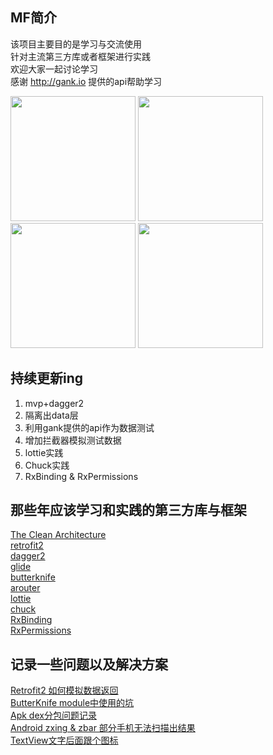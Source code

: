 ## MF简介  
该项目主要目的是学习与交流使用  
针对主流第三方库或者框架进行实践  
欢迎大家一起讨论学习  
感谢 http://gank.io 提供的api帮助学习  

<img src="https://github.com/zhujian1989/mf/blob/master/screenshot/1.png" width="200"> <img src="https://github.com/zhujian1989/mf/blob/master/screenshot/2.png" width="200"> <img src="https://github.com/zhujian1989/mf/blob/master/screenshot/3.png" width="200"> <img src="https://github.com/zhujian1989/mf/blob/master/screenshot/4.png" width="200">

## 持续更新ing 
1.  mvp+dagger2  
2.  隔离出data层  
3.  利用gank提供的api作为数据测试  
4.  增加拦截器模拟测试数据  
5.  lottie实践  
6.  Chuck实践
7.  RxBinding & RxPermissions

## 那些年应该学习和实践的第三方库与框架

[The Clean Architecture](http://blog.8thlight.com/uncle-bob/2012/08/13/the-clean-architecture.html)   
[retrofit2](https://github.com/square/retrofit)   
[dagger2](https://github.com/google/dagger)   
[glide](https://github.com/bumptech/glide)   
[butterknife](https://github.com/JakeWharton/butterknife)   
[arouter](https://github.com/alibaba/ARouter)  
[lottie](https://github.com/airbnb/lottie-android)   
[chuck](https://github.com/jgilfelt/chuck)   
[RxBinding](https://github.com/JakeWharton/RxBinding)   
[RxPermissions](https://github.com/tbruyelle/RxPermissions)   

 

## 记录一些问题以及解决方案 
[Retrofit2 如何模拟数据返回](http://www.jianshu.com/p/357443b76185)   
[ButterKnife module中使用的坑](http://www.jianshu.com/p/65bab5cc4c25)   
[Apk dex分包问题记录](http://www.jianshu.com/p/7eb228d56d76)   
[Android zxing & zbar 部分手机无法扫描出结果](http://www.jianshu.com/p/c0d753341cd4)  
[TextView文字后面跟个图标](http://www.jianshu.com/p/45398d3ed96b) 



